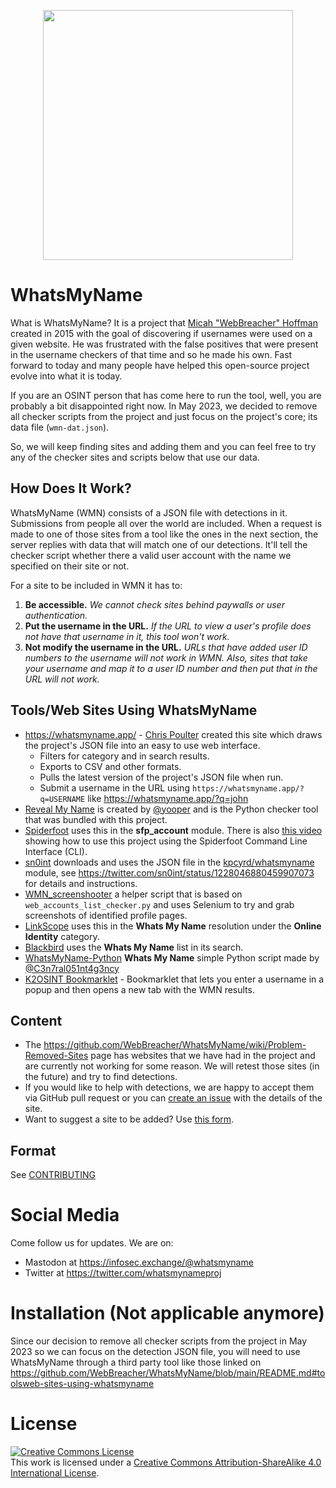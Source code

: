 <p align="center">
  <img src="https://github.com/WebBreacher/WhatsMyName/blob/main/whatsmyname.png" width="400">
</p>

# WhatsMyName

What is WhatsMyName? It is a project that [Micah "WebBreacher" Hoffman](https://webbreacher.com) created in 2015 with the goal of discovering if usernames were used on a given website. He was frustrated with the false positives that were present in the username checkers of that time and so he made his own. Fast forward to today and many people have helped this open-source project evolve into what it is today.

If you are an OSINT person that has come here to run the tool, well, you are probably a bit disappointed right now. In May 2023, we decided to remove all checker scripts from the project and just focus on the project's core; its data file (`wmn-dat.json`).

So, we will keep finding sites and adding them and you can feel free to try any of the checker sites and scripts below that use our data.


## How Does It Work?

WhatsMyName (WMN) consists of a JSON file with detections in it. Submissions from people all over the world are included. When a request is made to one of those sites from a tool like the ones in the next section, the server replies with data that will match one of our detections. It'll tell the checker script whether there a valid user account with the name we specified on their site or not.

For a site to be included in WMN it has to:

1. **Be accessible.** _We cannot check sites behind paywalls or user authentication._
2. **Put the username in the URL.** _If the URL to view a user's profile does not have that username in it, this tool won't work._
3. **Not modify the username in the URL.** _URLs that have added user ID numbers to the username will not work in WMN. Also, sites that take your username and map it to a user ID number and then put that in the URL will not work._


## Tools/Web Sites Using WhatsMyName

* https://whatsmyname.app/ - [Chris Poulter](https://twitter.com/osintcombine) created this site which draws the project's JSON file into an easy to use web interface.
  * Filters for category and in search results.
  * Exports to CSV and other formats.
  * Pulls the latest version of the project's JSON file when run.
  * Submit a username in the URL using `https://whatsmyname.app/?q=USERNAME` like https://whatsmyname.app/?q=john
* [Reveal My Name](https://github.com/yooper/reveal-my-name) is created by [@yooper](https://github.com/yooper) and is the Python checker tool that was bundled with this project.
* [Spiderfoot](https://github.com/smicallef/spiderfoot) uses this in the **sfp_account** module. There is also [this video](https://asciinema.org/a/295923) showing how to use this project using the Spiderfoot Command Line Interface (CLI).
* [sn0int](https://github.com/kpcyrd/sn0int) downloads and uses the JSON file in the [kpcyrd/whatsmyname](https://sn0int.com/r/kpcyrd/whatsmyname) module, see https://twitter.com/sn0int/status/1228046880459907073 for details and instructions.
* [WMN_screenshooter](https://github.com/swedishmike/WMN_screenshooter) a helper script that is based on `web_accounts_list_checker.py` and uses Selenium to try and grab screenshots of identified profile pages.
* [LinkScope](https://github.com/AccentuSoft/LinkScope_Client) uses this in the **Whats My Name** resolution under the **Online Identity** category.
* [Blackbird](https://github.com/p1ngul1n0/blackbird) uses the **Whats My Name** list in its search.
* [WhatsMyName-Python](https://github.com/C3n7ral051nt4g3ncy/WhatsMyName-Python) **Whats My Name** simple Python script made by [@C3n7ral051nt4g3ncy](https://github.com/C3n7ral051nt4g3ncy)
* [K2OSINT Bookmarklet](https://github.com/K2SOsint/Bookmarklets/blob/main/WhatsMyName.js) - Bookmarklet that lets you enter a username in a popup and then opens a new tab with the WMN results.


## Content

* The https://github.com/WebBreacher/WhatsMyName/wiki/Problem-Removed-Sites page has websites that we have had in the project and are currently not working for some reason. We will retest those sites (in the future) and try to find detections.
* If you would like to help with detections, we are happy to accept them via GitHub pull request or you can [create an issue](https://github.com/WebBreacher/WhatsMyName/issues) with the details of the site.
* Want to suggest a site to be added? Use [this form](https://spotinfo.co/535y).


## Format

See [CONTRIBUTING](CONTRIBUTING.md)


# Social Media
Come follow us for updates. We are on:
* Mastodon at https://infosec.exchange/@whatsmyname <a rel="me" href="https://infosec.exchange/@whatsmyname"></a>
* Twitter at https://twitter.com/whatsmynameproj


# Installation (Not applicable anymore)
Since our decision to remove all checker scripts from the project in May 2023 so we can focus on the detection JSON file, you will need to use WhatsMyName through a third party tool like those linked on https://github.com/WebBreacher/WhatsMyName/blob/main/README.md#toolsweb-sites-using-whatsmyname


# License
<a rel="license" href="http://creativecommons.org/licenses/by-sa/4.0/"><img alt="Creative Commons License" style="border-width:0" src="https://i.creativecommons.org/l/by-sa/4.0/88x31.png" /></a><br />This work is licensed under a <a rel="license" href="http://creativecommons.org/licenses/by-sa/4.0/">Creative Commons Attribution-ShareAlike 4.0 International License</a>.
